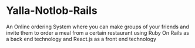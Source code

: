 # Yalla-Notlob-Rails
An Online ordering System where you can make groups of your friends and invite them to order a meal from a certain restaurant using Ruby On Rails as a back end technology and React.js as a front end technology
